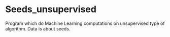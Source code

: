 # Seeds_unsupervised
Program which do Machine Learning computations on unsupervised type of algorithm. Data is about seeds.
